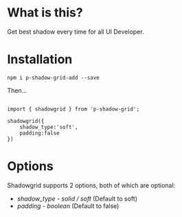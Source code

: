 # What is this?

Get best shadow every time for all UI Developer.

# Installation

`npm i p-shadow-grid-add --save`

Then...

```

import { shadowgrid } from 'p-shadow-grid';

shadowgrid({
    shadow_type:'soft',
    padding:false
})

```

# Options

Shadowgrid supports 2 options, both of which are optional:

* *shadow_type* - _solid / soft_ (Default to soft)
* *padding* - _boolean_ (Default to false)